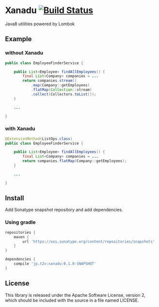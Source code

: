 # Xanadu [![Build Status](https://travis-ci.org/gakuzzzz/xanadu.svg)](https://travis-ci.org/gakuzzzz/xanadu)

Java8 utilities powered by Lombok

## Example

### without Xanadu

```java
public class EmployeeFinderService {

    public List<Employee> findAllEmployees() {
        final List<Company> companies = ...
        return companies.stream()
            .map(Company::getEmployees)
            .flatMap(Collection::stream)
            .collect(Collectors.toList());
    }

    ...

}
```

### with Xanadu

```java
@ExtensionMethod(ListOps.class)
public class EmployeeFinderService {

    public List<Employee> findAllEmployees() {
        final List<Company> companies = ...
        return companies.flatMap(Company::getEmployees);
    }

    ...

}
```

## Install

Add Sonatype snapshot repository and add dependencies.

### Using gradle

```groovy
repositories {
    maven {
        url 'https://oss.sonatype.org/content/repositories/snapshots'
    }
}

dependencies {
    compile 'jp.t2v:xanadu:0.1.0-SNAPSHOT'
}
```


## License

This library is released under the Apache Software License, version 2, which should be included with the source in a file named LICENSE.
